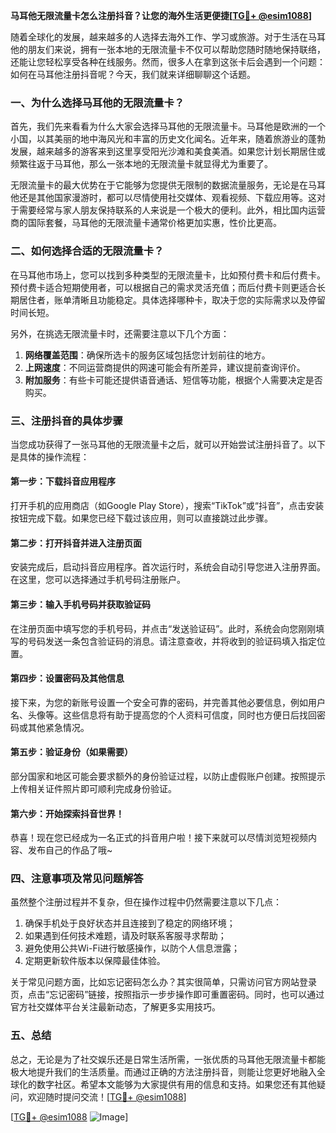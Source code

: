 **马耳他无限流量卡怎么注册抖音？让您的海外生活更便捷[[TG💪+ @esim1088](https://t.me/s/esim1088)]**

随着全球化的发展，越来越多的人选择去海外工作、学习或旅游。对于生活在马耳他的朋友们来说，拥有一张本地的无限流量卡不仅可以帮助您随时随地保持联络，还能让您轻松享受各种在线服务。然而，很多人在拿到这张卡后会遇到一个问题：如何在马耳他注册抖音呢？今天，我们就来详细聊聊这个话题。

### 一、为什么选择马耳他的无限流量卡？

首先，我们先来看看为什么大家会选择马耳他的无限流量卡。马耳他是欧洲的一个小国，以其美丽的地中海风光和丰富的历史文化闻名。近年来，随着旅游业的蓬勃发展，越来越多的游客来到这里享受阳光沙滩和美食美酒。如果您计划长期居住或频繁往返于马耳他，那么一张本地的无限流量卡就显得尤为重要了。

无限流量卡的最大优势在于它能够为您提供无限制的数据流量服务，无论是在马耳他还是其他国家漫游时，都可以尽情使用社交媒体、观看视频、下载应用等。这对于需要经常与家人朋友保持联系的人来说是一个极大的便利。此外，相比国内运营商的国际套餐，马耳他的无限流量卡通常价格更加实惠，性价比更高。

### 二、如何选择合适的无限流量卡？

在马耳他市场上，您可以找到多种类型的无限流量卡，比如预付费卡和后付费卡。预付费卡适合短期使用者，可以根据自己的需求灵活充值；而后付费卡则更适合长期居住者，账单清晰且功能稳定。具体选择哪种卡，取决于您的实际需求以及停留时间长短。

另外，在挑选无限流量卡时，还需要注意以下几个方面：

1. **网络覆盖范围**：确保所选卡的服务区域包括您计划前往的地方。
2. **上网速度**：不同运营商提供的网速可能会有所差异，建议提前查询评价。
3. **附加服务**：有些卡可能还提供语音通话、短信等功能，根据个人需要决定是否购买。

### 三、注册抖音的具体步骤

当您成功获得了一张马耳他的无限流量卡之后，就可以开始尝试注册抖音了。以下是具体的操作流程：

#### 第一步：下载抖音应用程序

打开手机的应用商店（如Google Play Store），搜索“TikTok”或“抖音”，点击安装按钮完成下载。如果您已经下载过该应用，则可以直接跳过此步骤。

#### 第二步：打开抖音并进入注册页面

安装完成后，启动抖音应用程序。首次运行时，系统会自动引导您进入注册界面。在这里，您可以选择通过手机号码注册账户。

#### 第三步：输入手机号码并获取验证码

在注册页面中填写您的手机号码，并点击“发送验证码”。此时，系统会向您刚刚填写的号码发送一条包含验证码的消息。请注意查收，并将收到的验证码填入指定位置。

#### 第四步：设置密码及其他信息

接下来，为您的新账号设置一个安全可靠的密码，并完善其他必要信息，例如用户名、头像等。这些信息将有助于提高您的个人资料可信度，同时也方便日后找回密码或其他紧急情况。

#### 第五步：验证身份（如果需要）

部分国家和地区可能会要求额外的身份验证过程，以防止虚假账户创建。按照提示上传相关证件照片即可顺利完成身份验证。

#### 第六步：开始探索抖音世界！

恭喜！现在您已经成为一名正式的抖音用户啦！接下来就可以尽情浏览短视频内容、发布自己的作品了哦~

### 四、注意事项及常见问题解答

虽然整个注册过程并不复杂，但在操作过程中仍然需要注意以下几点：

1. 确保手机处于良好状态并且连接到了稳定的网络环境；
2. 如果遇到任何技术难题，请及时联系客服寻求帮助；
3. 避免使用公共Wi-Fi进行敏感操作，以防个人信息泄露；
4. 定期更新软件版本以保障最佳体验。

关于常见问题方面，比如忘记密码怎么办？其实很简单，只需访问官方网站登录页，点击“忘记密码”链接，按照指示一步步操作即可重置密码。同时，也可以通过官方社交媒体平台关注最新动态，了解更多实用技巧。

### 五、总结

总之，无论是为了社交娱乐还是日常生活所需，一张优质的马耳他无限流量卡都能极大地提升我们的生活质量。而通过正确的方法注册抖音，则能让您更好地融入全球化的数字社区。希望本文能够为大家提供有用的信息和支持。如果您还有其他疑问，欢迎随时提问交流！[[TG💪+ @esim1088](https://t.me/s/esim1088)]

[[TG💪+ @esim1088](https://t.me/s/esim1088) ![Image](https://i.postimg.cc/4NQfJmqS/Snipaste-2025-05-13-00-14-12.png)]